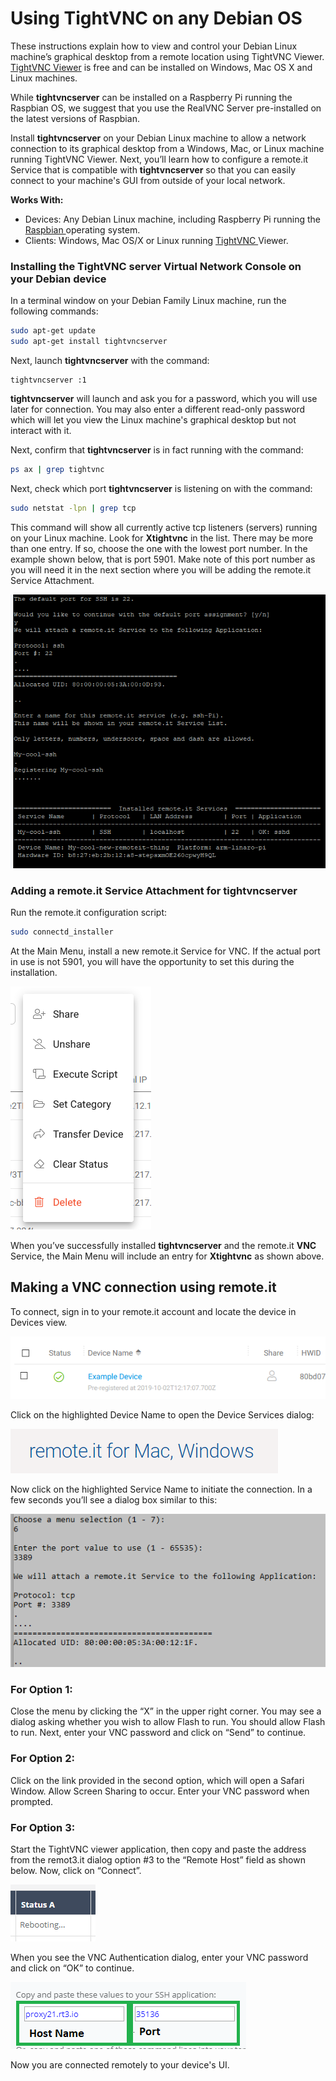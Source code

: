 # Using TightVNC on any Debian OS

These instructions explain how to view and control your Debian Linux machine’s graphical desktop from a remote location using TightVNC Viewer. [TightVNC Viewer](http://www.tightvnc.com/) is free and can be installed on Windows, Mac OS X and Linux machines.

While **tightvncserver** can be installed on a Raspberry Pi running the Raspbian OS, we suggest that you use the RealVNC Server pre-installed on the latest versions of Raspbian.

Install **tightvncserver** on your Debian Linux machine to allow a network connection to its graphical desktop from a Windows, Mac, or Linux machine running TightVNC Viewer.  Next, you’ll learn how to configure a remote.it Service that is compatible with **tightvncserver** so that you can easily connect to your machine's GUI from outside of your local network.

**Works With:**

* Devices: Any Debian Linux machine, including Raspberry Pi running the [Raspbian ](https://www.raspberrypi.org/downloads/)operating system.
* Clients: Windows, Mac OS/X or Linux running [TightVNC ](http://www.tightvnc.com/)Viewer.

### **Installing the TightVNC server Virtual Network Console on your Debian device**

In a terminal window on your Debian Family Linux machine, run the following commands:

```bash
sudo apt-get update
sudo apt-get install tightvncserver
```

Next, launch **tightvncserver** with the command:

```text
tightvncserver :1
```

**tightvncserver** will launch and ask you for a password, which you will use later for connection.  You may also enter a different read-only password which will let you view the Linux machine's graphical desktop but not interact with it.

Next, confirm that **tightvncserver** is in fact running with the command:

```bash
ps ax | grep tightvnc
```

Next, check which port **tightvncserver** is listening on with the command:

```bash
sudo netstat -lpn | grep tcp 
```

This command will show all currently active tcp listeners \(servers\) running on your Linux machine. Look for **Xtightvnc** in the list.  There may be more than one entry.  If so, choose the one with the lowest port number.  In the example shown below, that is port 5901.  Make note of this port number as you will need it in the next section where you will be adding the remote.it Service Attachment.

![](../../../.gitbook/assets/image%20%2851%29.png)

### **Adding a remote.it Service Attachment for tightvncserver**

Run the remote.it configuration script:

```bash
sudo connectd_installer
```

At the Main Menu, install a new remote.it Service for VNC.  If the actual port in use is not 5901, you will have the opportunity to set this during the installation.

![](../../../.gitbook/assets/image%20%28429%29.png)

When you’ve successfully installed **tightvncserver** and the remote.it **VNC** Service, the Main Menu will include an entry for **Xtightvnc** as shown above.

##  **Making a VNC connection using remote.it**

To connect, sign in to your remote.it account and locate the device in Devices view.  

![](../../../.gitbook/assets/image%20%28236%29.png)

Click on the highlighted Device Name to open the Device Services dialog:

![](../../../.gitbook/assets/image%20%28440%29.png)

Now click on the highlighted Service Name to initiate the connection.  In a few seconds you’ll see a dialog box similar to this:

![](../../../.gitbook/assets/image%20%28112%29.png)

### **For Option 1:**

Close the menu by clicking the “X” in the upper right corner.  You may see a dialog asking whether you wish to allow Flash to run.  You should allow Flash to run. Next, enter your VNC password and click on “Send” to continue.

### **For Option 2:**

Click on the link provided in the second option, which will open a Safari Window. Allow Screen Sharing to occur. Enter your VNC password when prompted. 

### **For Option 3:**

Start the TightVNC viewer application, then copy and paste the address from the remot3.it dialog option \#3 to the “Remote Host” field as shown below. Now, click on “Connect”.

![](../../../.gitbook/assets/image%20%28147%29.png)

When you see the VNC Authentication dialog, enter your VNC password and click on “OK” to continue.

![](../../../.gitbook/assets/image%20%28150%29.png)

Now you are connected remotely to your device's UI.

